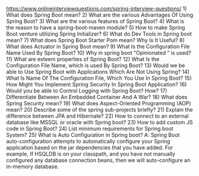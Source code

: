 https://www.onlineinterviewquestions.com/spring-interview-questions/
    1) What does Spring Boot mean?
    2) What are the various Advantages Of Using Spring Boot?
    3) What are the various features of Spring Boot?
    4) What is the reason to have a spring-boot-maven module?
    5) How to make Spring Boot venture utilizing Spring Initializer?
    6) What do Dev Tools in Spring boot mean?
    7) What does Spring Boot Starter Pom mean? Why Is It Useful?
    8) What does Actuator in Spring Boot mean?
    9) What Is the Configuration File Name Used By Spring Boot?
    10) Why in spring boot “Opinionated ” is used?
    11) What are esteem properties of Spring Boot?
    12) What Is the Configuration File Name, which is used By Spring Boot?
    13) Would we be able to Use Spring Boot with Applications Which Are Not Using Spring?
    14) What Is Name Of The Configuration File, Which You Use In Spring Boot?
    15) How Might You Implement Spring Security In Spring Boot Application?
    16) Would you be able to Control Logging with Spring Boot? How?
    17) Differentiate Between An Embedded Container And A War?
    18) What does Spring Security mean?
    19) What does Aspect-Oriented Programming (AOP) mean?
    20) Describe some of the spring sub-projects briefly?
    21) Explain the difference between JPA and Hibernate?
    22) How to connect to an external database like MSSQL or oracle with Spring boot?
    23) How to add custom JS code in Spring Boot?
    24) List minimum requirements for Spring boot System?
    25) What is Auto Configuration in Spring boot?
   A: Spring Boot auto-configuration attempts to automatically configure your Spring application based on the jar 
    dependencies that you have added. For example, If HSQLDB is on your classpath, and you have not manually configured any database connection beans, then we will auto-configure an in-memory database.